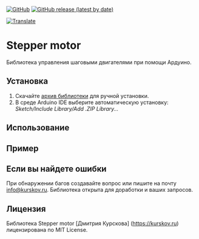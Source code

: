 [![GitHub](https://img.shields.io/github/license/kurskov/Arduino-StepperMotor)](https://github.com/kurskov/Arduino-StepperMotor/blob/main/LICENSE)
[![GitHub release (latest by date)](https://img.shields.io/github/v/release/kurskov/Arduino-StepperMotor)](https://github.com/kurskov/Arduino-StepperMotor/releases/latest)


[![Translate](https://img.shields.io/badge/translate-en-blue)](https://github.com/kurskov/Arduino-StepperMotor/blob/develop/README.md)

# Stepper motor

Библиотека управления шаговыми двигателями при помощи Ардуино.

## Установка

1. Скачайте [архив библиотеки](https://github.com/kurskov/Arduino-StepperMotor/releases/latest) для ручной установки.
2. В среде Arduino IDE выберите автоматическую установку: _Sketch/Include Library/Add .ZIP Library…_


## Использование


## Пример


## Если вы найдете ошибки
При обнаружении багов создавайте вопрос или пишите на почту info@kurskov.ru.
Библиотека открыта для доработки и ваших запросов.

## Лицензия
Библиотека Stepper motor [Дмитрия Курскова] (https://kurskov.ru) лицензирована по MIT License.